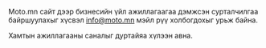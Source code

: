 Moto.mn сайт дээр бизнесийн үйл ажиллагаагаа дэмжсэн сурталчилгаа байршуулахыг хүсвэл info@moto.mn мэйл рүү холбогдохыг урьж байна.

Хамтын ажиллагааны саналыг дуртайяа хүлээн авна.

